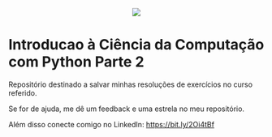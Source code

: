 <p align="center">
  <img src="template.png" >
</p>

# Introducao à Ciência da Computação com Python Parte 2

Repositório destinado a salvar minhas resoluções de exercícios no curso referido.
 
 Se for de ajuda, me dê um feedback e uma estrela no meu repositório.
 
 Além disso conecte comigo no LinkedIn: https://bit.ly/2Oi4tBf
